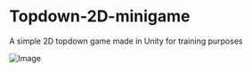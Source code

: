 # Topdown-2D-minigame
A simple 2D topdown game made in Unity for training purposes

![Image](https://imgur.com/a/sDSei0p)
